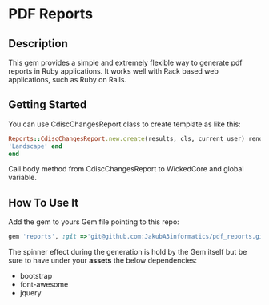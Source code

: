 # PDF Reports

## Description

This gem provides a simple and extremely flexible way to generate pdf reports in Ruby applications. It works well with Rack based web applications, such as Ruby on Rails.

## Getting Started

You can use CdiscChangesReport class to create template as like this:

```ruby
Reports::CdiscChangesReport.new.create(results, cls, current_user) render pdf: "cdisc_changes.pdf", page_size: current_user.paper_size, orientation:
'Landscape' end
end
```
Call body method from CdiscChangesReport to WickedCore and global variable.

## How To Use It

Add the gem to yours Gem file pointing to this repo:

```ruby
gem 'reports', :git =>'git@github.com:JakubA3informatics/pdf_reports.git'
```

The spinner effect during the generation is hold by the Gem itself but be sure to have under your **assets** the below dependencies:

- bootstrap
- font-awesome
- jquery
